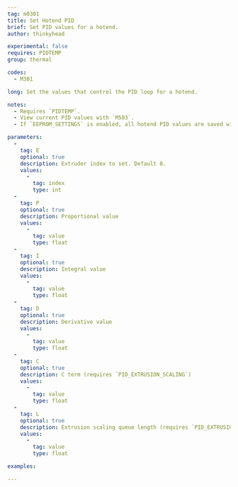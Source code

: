 ```yaml
---
tag: m0301
title: Set Hotend PID
brief: Set PID values for a hotend.
author: thinkyhead

experimental: false
requires: PIDTEMP
group: thermal

codes:
  - M301

long: Set the values that control the PID loop for a hotend.

notes:
  - Requires `PIDTEMP`.
  - View current PID values with `M503`.
  - If `EEPROM_SETTINGS` is enabled, all hotend PID values are saved with `M500`, loaded with `M501`, and reset with `M502`.

parameters:
  -
    tag: E
    optional: true
    description: Extruder index to set. Default 0.
    values:
      -
        tag: index
        type: int
  -
    tag: P
    optional: true
    description: Proportional value
    values:
      -
        tag: value
        type: float
  -
    tag: I
    optional: true
    description: Integral value
    values:
      -
        tag: value
        type: float
  -
    tag: D
    optional: true
    description: Derivative value
    values:
      -
        tag: value
        type: float
  -
    tag: C
    optional: true
    description: C term (requires `PID_EXTRUSION_SCALING`)
    values:
      -
        tag: value
        type: float
  -
    tag: L
    optional: true
    description: Extrusion scaling queue length (requires `PID_EXTRUSION_SCALING`)
    values:
      -
        tag: value
        type: float

examples:

---
```


